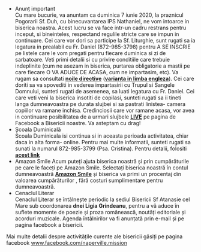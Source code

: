 * <label>Anunț important</label>  
Cu mare bucurie, va anuntam ca duminica 7 iunie 2020, la praznicul Pogorarii Sf. Duh, cu binecuvantarea IPS Nathaniel, ne vom intoarce in biserica noastra. Acest lucru se va face intr-un cadru restrans pentru inceput, si bineinteles, respectand regulile stricte care se impun in continuare.
Cei care vor dori sa participe la Sf. Liturghie, sunt rugati sa ia legatura in prealabil cu Fr. Daniel (872-985-3798) pentru A SE INSCRIE pe listele care le vom pregati pentru fiecare duminica si zi de sarbatoare. Veti primi detalii si cu privire conditiile care trebuie indeplinite (cum ne asezam in biserica, purtarea obligatorie a mastii pe care fiecare O VA ADUCE DE ACASA, cum ne impartasim, etc).
Va rugam sa consultati 
<a href="{{ site.baseurl }}/download/DispozițiePrivindRusaliile.pdf" target="_blank" rel="nofollow"><strong>noile directive</strong></a>
(<a href="{{ site.baseurl }}/download/DirectiveLetterheadPentecost.pdf" target="_blank" rel="nofollow"><strong>varianta in limba engleza</strong></a>). 
Cei care doriti sa va spovediti in vederea impartasirii cu Trupul si Sangele Domnului, sunteti rugati de asemenea, sa luati legatura cu Fr. Daniel. Cei care veti veni la biserica insotiti de copilasi, sunteti rugati sa ii tineti langa dumneavoastra pe durata slujbei si sa pastrati linistea- camera copiilor va ramane inchisa.
Credinciosii care vor ramane acasa, vor avea in continuare posibilitatea de a urmari slujbele <a href="https://www.facebook.com/naperville.mission"><strong>LIVE</strong></a> pe pagina de Facebook a Bisericii noastre.
Va asteptam cu drag!
* <label>Școala Duminicală</label>  
Scoala Duminicala  isi continua si in aceasta perioada activitatea, chiar daca in alta forma-  online.  Pentru mai multe informatii, sunteti rugati sa sunati la numarul 872-985-3799 (Psa. Cristina). Pentru detalii, folositi <a href="{{ site.baseurl }}/ro/scoala-duminicala.html" target="_blank"><strong>acest link</strong></a>
* <label>Amazon Smile</label> 
Acum puteți ajuta biserica noastră și prin cumpărăturile pe care le faceți pe Amazon Smile. Selectați biserica noastră în contul dumneavoastră <a href="https://smile.amazon.com"><strong>Amazon Smile</strong></a> și biserica va primi un procentaj din valoarea cumpărăturilor , fără costuri sumplimentare pentru dumneavoastră. 
* <label>Cenaclul Literar</label>  
Cenaclul Literar se întâlnește periodic la sediul Bisericii Sf Atanasie cel Mare sub coordonarea <strong>dnei Ligia Grindeanu</strong>, pentru a vă aduce în suflete momente de poezie și proza românească, noutăți editoriale și acorduri muzicale. Agenda întâlnirilor va fi anunțată prin e-mail și pe pagina facebook a bisericii.

Mai multe detalii despre activitățile curente ale bisericii găsiți pe pagina facebook <a href="https://www.facebook.com/naperville.mission">www.facebook.com/naperville.mission</a>